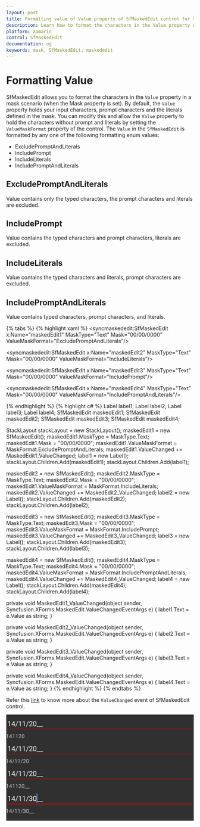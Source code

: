 ```yaml
---
layout: post
title: Formatting value of Value property of SfMaskedEdit control for Xamarin.Forms platform
description: Learn how to format the characters in the Value property of SfMaskedEdit control
platform: Xamarin
control: SfMaskedEdit
documentation: ug 
keywords: mask, SfMaskedEdit, maskededit
---
```

# Formatting Value

SfMaskedEdit allows you to format the characters in the `Value` property in a mask scenario (when the Mask property is set). By default, the `Value` property holds your input characters, prompt characters and the literals defined in the mask. You can modify this and allow the `Value` property to hold the characters without prompt and literals by setting the `ValueMaskFormat` property of the control. The `Value` in the `SfMaskedEdit` is formatted by any one of the following formatting enum values:

* ExcludePromptAndLiterals
* IncludePrompt
* IncludeLiterals
* IncludePromptAndLiterals

## ExcludePromptAndLiterals

Value contains only the typed characters, the prompt characters and literals are excluded.

## IncludePrompt

Value contains the typed characters and prompt characters, literals are excluded.

## IncludeLiterals

Value contains the typed characters and literals, prompt characters are excluded.

## IncludePromptAndLiterals

Value contains typed characters, prompt characters, and literals.

{% tabs %}
{% highlight xaml %}
<syncmaskededit:SfMaskedEdit x:Name="maskedEdit1" MaskType="Text" Mask="00/00/0000" ValueMaskFormat="ExcludePromptAndLiterals"/>

<Label BindingContext="{x:Reference maskedEdit1}" Text="{Binding Value}" />

<syncmaskededit:SfMaskedEdit x:Name="maskedEdit2" MaskType="Text" Mask="00/00/0000" ValueMaskFormat="IncludeLiterals"/>

<Label BindingContext="{x:Reference maskedEdit2}" Text="{Binding Value}" />

<syncmaskededit:SfMaskedEdit x:Name="maskedEdit3" MaskType="Text" Mask="00/00/0000" ValueMaskFormat="IncludePrompt"/>

<Label BindingContext="{x:Reference maskedEdit3}" Text="{Binding Value}" />

<syncmaskededit:SfMaskedEdit x:Name="maskedEdit4" MaskType="Text" Mask="00/00/0000" ValueMaskFormat="IncludePromptAndLiterals"/>

<Label BindingContext="{x:Reference maskedEdit4}" Text="{Binding Value}" />
{% endhighlight %}
{% highlight c# %}
Label label1;
Label label2;
Label label3;
Label label4;
SfMaskedEdit maskedEdit1;
SfMaskedEdit maskedEdit2;
SfMaskedEdit maskedEdit3;
SfMaskedEdit maskedEdit4;

StackLayout stackLayout = new StackLayout();
maskedEdit1 = new SfMaskedEdit();
maskedEdit1.MaskType = MaskType.Text;
maskedEdit1.Mask = "00/00/0000";
maskedEdit1.ValueMaskFormat = MaskFormat.ExcludePromptAndLiterals;
maskedEdit1.ValueChanged += MaskedEdit1_ValueChanged;
label1 = new Label();
stackLayout.Children.Add(maskedEdit1);
stackLayout.Children.Add(label1);

maskedEdit2 = new SfMaskedEdit();
maskedEdit2.MaskType = MaskType.Text;
maskedEdit2.Mask = "00/00/0000";
maskedEdit1.ValueMaskFormat = MaskFormat.IncludeLiterals;
maskedEdit2.ValueChanged += MaskedEdit2_ValueChanged;
label2 = new Label();
stackLayout.Children.Add(maskedEdit2);
stackLayout.Children.Add(label2);

maskedEdit3 = new SfMaskedEdit();
maskedEdit3.MaskType = MaskType.Text;
maskedEdit3.Mask = "00/00/0000";
maskedEdit3.ValueMaskFormat = MaskFormat.IncludePrompt;
maskedEdit3.ValueChanged += MaskedEdit3_ValueChanged;
label3 = new Label();
stackLayout.Children.Add(maskedEdit3);
stackLayout.Children.Add(label3);

maskedEdit4 = new SfMaskedEdit();
maskedEdit4.MaskType = MaskType.Text;
maskedEdit4.Mask = "00/00/0000";
maskedEdit4.ValueMaskFormat = MaskFormat.IncludePromptAndLiterals;
maskedEdit4.ValueChanged += MaskedEdit4_ValueChanged;
label4 = new Label();
stackLayout.Children.Add(maskedEdit4);
stackLayout.Children.Add(label4);


private void MaskedEdit1_ValueChanged(object sender, Syncfusion.XForms.MaskedEdit.ValueChangedEventArgs e)
{
    label1.Text = e.Value as string;
}

private void MaskedEdit2_ValueChanged(object sender, Syncfusion.XForms.MaskedEdit.ValueChangedEventArgs e)
{
    label2.Text = e.Value as string;
}

private void MaskedEdit3_ValueChanged(object sender, Syncfusion.XForms.MaskedEdit.ValueChangedEventArgs e)
{
    label3.Text = e.Value as string;
}

private void MaskedEdit4_ValueChanged(object sender, Syncfusion.XForms.MaskedEdit.ValueChangedEventArgs e)
{
    label4.Text = e.Value as string;
}
{% endhighlight %}
{% endtabs %}

Refer this [link](events.html#valuechanged-event) to know more about the `ValueChanged` event of SfMaskedEdit control.

![ValueFormat support in Xamarin.Forms masked edit](SfMaskedEditImages/FormattingValue.png)